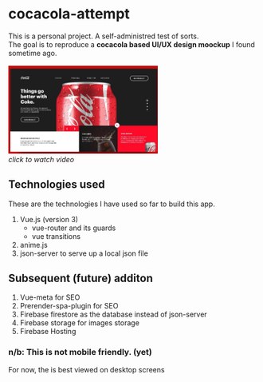 # cocacola-attempt
This is a personal project. A self-administred test of sorts.<br>
The goal is to reproduce a **cocacola based UI/UX design moockup** I found sometime ago.<br><br>
[<img src="https://github.com/Isidorev215/cocacola-attempt/blob/c2a86122d4f331053ac39a595294f10e822805fc/src/assets/cocacola-attempt-poster-readme.JPG" width="300" alt="watch the video" title="A google drive link">](https://drive.google.com/file/d/1S4czvcU9trv1kTudwhuSrQxUU5hw7qY8/view?usp=sharing)<br>
*click to watch video*


## Technologies used
These are the technologies I have used so far to build this app.
1. Vue.js (version 3)
    * vue-router and its guards
    * vue transitions
2. anime.js
3. json-server to serve up a local json file

## Subsequent (future) additon
1. Vue-meta for SEO
2. Prerender-spa-plugin for SEO
3. Firebase firestore as the database instead of json-server
4. Firebase storage for images storage
5. Firebase Hosting

### n/b: This is not mobile friendly. (yet)
For now, the is best viewed on desktop screens
